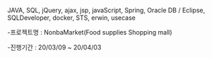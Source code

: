 JAVA, SQL, jQuery, ajax, jsp, javaScript, Spring, Oracle DB / Eclipse, SQLDeveloper, docker, STS, erwin, usecase 

-프로젝트명 : NonbaMarket(Food supplies Shopping mall)

-진행기간 : 20/03/09 ~ 20/04/03

